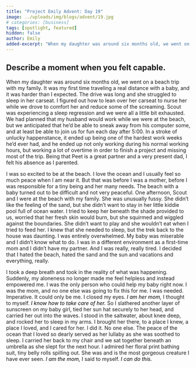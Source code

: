 ```yaml
---
title: "Project Emily Advent: Day 19"
image: ../uploads/img/blogs/advent/19.jpg
# categories: [business]
tags: [spotlight, featured]
hidden: false
author: Emily
added-excerpt: "When my daughter was around six months old, we went on a beach trip with my family. It was my first time traveling a real distance with a baby, and it was harder than I expected. The drive was long and she struggled to sleep in her carseat. I figured out how to lean over her carseat to nurse her while we drove to comfort her and reduce some of the screaming."
---
```


<style> em {color: black;} p a {color: #f0506e;}</style>

## Describe a moment when you felt capable.

When my daughter was around six months old, we went on a beach trip with my family. It was my first time traveling a real distance with a baby, and it was harder than I expected. The drive was long and she struggled to sleep in her carseat. I figured out how to lean over her carseat to nurse her while we drove to comfort her and reduce some of the screaming. Scout was experiencing a sleep regression and we were all a little bit exhausted. We had planned that my husband would work while we were at the beach, but we anticipated that he’d be able to sneak away from his computer some, and at least be able to join us for fun each day after 5:00. In a stroke of unlucky happenstance, it ended up being one of the hardest work weeks he’d ever had, and he ended up not only working during his normal working hours, but working a lot of overtime in order to finish a project and missing most of the trip. Being that Peet is a great partner and a very present dad, I felt his absence as I parented.

I was so excited to be at the beach. I love the ocean and I usually feel so much peace when I am near it. But that was before I was a mother, before I was responsible for a tiny being and her many needs. The beach with a baby turned out to be difficult and not very peaceful. One afternoon, Scout and I were at the beach with my family. She was unusually fussy. She didn’t like the feeling of the sand, but she didn’t want to stay in her little kiddie pool full of ocean water. I tried to keep her beneath the shade provided to us, worried that her fresh skin would burn, but she squirmed and wiggled against the boundaries. She didn’t want to play and she wouldn’t eat when I tried to feed her. I knew that she needed to sleep, but the trek back to the house was daunting. I was entirely overwhelmed. My baby was miserable and I didn’t know what to do. I was in a different environment as a first-time mom and I didn’t have my partner. And I was really, really tired. I decided that I hated the beach, hated the sand and the sun and vacations and everything, really.

I took a deep breath and took in the reality of what was happening. Suddenly, my aloneness no longer made me feel helpless and instead empowered me. I was the only person who could help my baby right now. I was the mom, and no one else was going to fix this for me. I was needed. Imperative. It could only be me. I closed my eyes. _I am her mom,_ I thought to myself. _I know how to take care of her._ So I slathered another layer of sunscreen on my baby girl, tied her sun hat securely to her head, and carried her out into the waves. I stood in the saltwater, about knee deep, and rocked her to sleep in my arms. I brought her there, to a place I knew, a place I loved, and I cared for her. I did it. No one else. The peace of the ocean that I loved so dearly served as her lullaby as she was soothed to sleep. I carried her back to my chair and we sat together beneath an umbrella as she slept for the next hour. I admired her floral print bathing suit, tiny belly rolls spilling out. She was and is the most gorgeous creature I have ever seen. _I am the mom,_ I said to myself. _I can do this._

